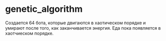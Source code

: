 # genetic_algorithm
Создается 64 бота, которые двигаются в хаотическом порядке и умирают после того, как заканчивается энергия. Еда пока появляется в хаотчиеском порядке.
